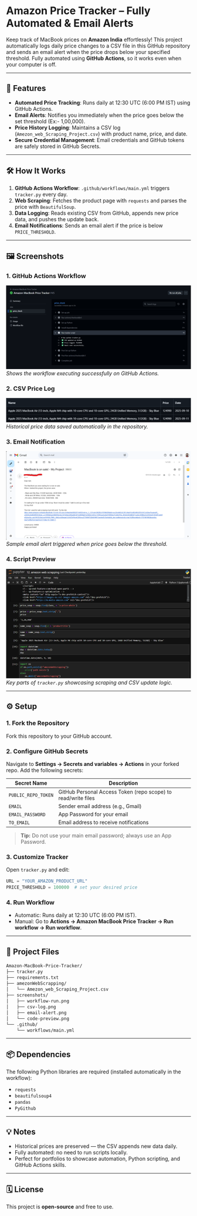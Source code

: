 # Amazon Price Tracker – Fully Automated & Email Alerts

Keep track of MacBook prices on **Amazon India** effortlessly! This project automatically logs daily price changes to a CSV file in this GitHub repository and sends an email alert when the price drops below your specified threshold. Fully automated using **GitHub Actions**, so it works even when your computer is off.

---

## 🚀 Features

* **Automated Price Tracking**: Runs daily at 12:30 UTC (6:00 PM IST) using GitHub Actions.
* **Email Alerts**: Notifies you immediately when the price goes below the set threshold (Ex:- 1,00,000).
* **Price History Logging**: Maintains a CSV log (`Amezon_web_Scraping_Project.csv`) with product name, price, and date.
* **Secure Credential Management**: Email credentials and GitHub tokens are safely stored in GitHub Secrets.

---

## 🛠️ How It Works

1. **GitHub Actions Workflow**: `.github/workflows/main.yml` triggers `tracker.py` every day.
2. **Web Scraping**: Fetches the product page with `requests` and parses the price with `BeautifulSoup`.
3. **Data Logging**: Reads existing CSV from GitHub, appends new price data, and pushes the update back.
4. **Email Notifications**: Sends an email alert if the price is below `PRICE_THRESHOLD`.

---

## 🖼 Screenshots

### 1. GitHub Actions Workflow
![Workflow Run](screenshots/workflow-run.png)  
*Shows the workflow executing successfully on GitHub Actions.*

### 2. CSV Price Log
![CSV Price Log](screenshots/csv-log.png)  
*Historical price data saved automatically in the repository.*

### 3. Email Notification
![Email Alert](screenshots/email-alert.png)  
*Sample email alert triggered when price goes below the threshold.*

### 4. Script Preview
![Code Preview](screenshots/code-preview.png)  
*Key parts of `tracker.py` showcasing scraping and CSV update logic.*

---

## ⚙️ Setup

### 1. Fork the Repository

Fork this repository to your GitHub account.

### 2. Configure GitHub Secrets

Navigate to **Settings → Secrets and variables → Actions** in your forked repo. Add the following secrets:

| Secret Name         | Description                                                   |
| ------------------- | ------------------------------------------------------------- |
| `PUBLIC_REPO_TOKEN` | GitHub Personal Access Token (repo scope) to read/write files |
| `EMAIL`             | Sender email address (e.g., Gmail)                            |
| `EMAIL_PASSWORD`    | App Password for your email                                   |
| `TO_EMAIL`          | Email address to receive notifications                        |

> **Tip:** Do not use your main email password; always use an App Password.

### 3. Customize Tracker

Open `tracker.py` and edit:

```python
URL = "YOUR_AMAZON_PRODUCT_URL"
PRICE_THRESHOLD = 100000  # set your desired price
```

### 4. Run Workflow

* Automatic: Runs daily at 12:30 UTC (6:00 PM IST).
* Manual: Go to **Actions → Amazon MacBook Price Tracker → Run workflow → Run workflow**.

---

## 💾 Project Files

```
Amazon-MacBook-Price-Tracker/
├── tracker.py
├── requirements.txt
├── amezonWebScrapping/
│   └── Amezon_web_Scraping_Project.csv
├── screenshots/
│   ├── workflow-run.png
│   ├── csv-log.png
│   ├── email-alert.png
│   └── code-preview.png
└── .github/
    └── workflows/main.yml
```

---

## 📦 Dependencies

The following Python libraries are required (installed automatically in the workflow):

* `requests`
* `beautifulsoup4`
* `pandas`
* `PyGithub`

---

## 💡 Notes

* Historical prices are preserved — the CSV appends new data daily.
* Fully automated: no need to run scripts locally.
* Perfect for portfolios to showcase automation, Python scripting, and GitHub Actions skills.

---

## 🗓 License

This project is **open-source** and free to use.
